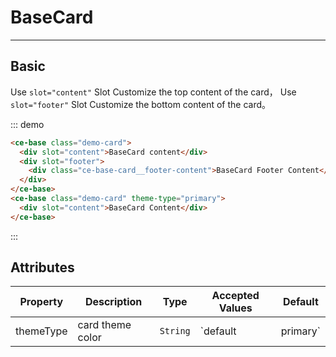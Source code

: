 # BaseCard

<!-- {.md} -->

---

<!-- {.md} -->

## Basic

<!-- {.md} -->

Use<!-- {.md} --> `slot="content"` Slot Customize the top content of the card<!-- {.md} -->，
Use<!-- {.md} --> `slot="footer"` Slot Customize the bottom content of the card<!-- {.md} -->。

<ce-base-demo-en></ce-base-demo-en>

::: demo

```html
<ce-base class="demo-card">
  <div slot="content">BaseCard content</div>
  <div slot="footer">
    <div class="ce-base-card__footer-content">BaseCard Footer Content</div>
  </div>
</ce-base>
<ce-base class="demo-card" theme-type="primary">
  <div slot="content">BaseCard Content</div>
</ce-base>
```

:::

## Attributes

<!-- {.md} -->

| Property      | Description       | Type     | Accepted Values              | Default    |
| --------- | ---------- | -------- | ------------------- | --------- |
| themeType | card theme color | `String` | `default | primary` | `default` |
